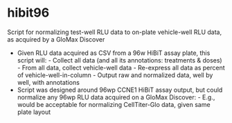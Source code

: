 # hibit96

Script for normalizing test-well RLU data to on-plate vehicle-well RLU data, as acquired by a GloMax Discover
- Given RLU data acquired as CSV from a 96w HiBiT assay plate, this script will:
      - Collect all data (and all its annotations: treatments & doses)
      - From all data, collect vehicle-well data
      - Re-express all data as percent of vehicle-well-in-column
      - Output raw and normalized data, well by well, with annotations
- Script was designed around 96wp CCNE1 HiBiT assay output, but could normalize any 96wp RLU data acquired on a GloMax Discover:
      - E.g., would be acceptable for normalizing CellTiter-Glo data, given same plate layout
